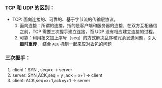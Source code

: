 ###  TCP 和 UDP 的区别：

- TCP: 面向连接的、可靠的、基于字节流的传输层协议。
  1. 面向连接：所谓的连接，指的是客户端和服务器的连接，在双方互相通信之前，TCP 需要三次握手建立连接，而 UDP 没有相应建立连接的过程。
  2. 可靠：利用报文加上序号（seq）的方式解决乱序和冗余发送问题，引入 **超时重传**， 结合 `ACK` 机制一起来应对丢包的问题

### 三次握手：

1. client：SYN , seq=x -> server
2. server: SYN,ACK,seq = y ,ack = x+1 -> client
3. client: ACK,seq=x+1,ack=y+1 -> server


